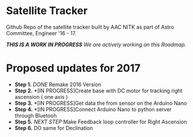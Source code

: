 Satellite Tracker
======

Github Repo of the satellite tracker built by AAC NITK as part of Astro Committee, Engineer '16 - 17.

_**THIS IS A WORK IN PROGRESS** We are actively working on this Roadmap._

# Proposed updates for 2017

* **Step 1.** *DONE* Remake 2016 Version  
* **Step 2.** *[IN PROGRESS]Create base with DC motor for tracking right ascension ( one axis ) 
* **Step 3.** *[IN PROGRESS]Get data the from sensor on the Arduino Nano
* **Step 4.** *[IN PROGRESS]Connect Arduino Nano to python server through Bluetooh
* **Step 5.** *NEXT STEP* Make Feedback loop controller for Right Ascension
* **Step 6.** DO same for Declination 
